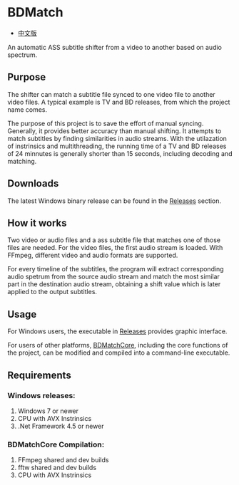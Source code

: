 # BDMatch
* [中文版](/README.CHS.md)

An automatic ASS subtitle shifter from a video to another based on audio spectrum.
## Purpose
The shifter can match a subtitle file synced to one video file to another video files. A typical example is TV and BD releases, from which the project name comes.

The purpose of this project is to save the effort of manual syncing. Generally, it provides better accuracy than manual shifting. It attempts to match subtitles by finding similarities in audio streams. With the utilazation of instrinsics and multithreading, the running time of a TV and BD releases of 24 minnutes is generally shorter than 15 seconds, including decoding and matching.

## Downloads
The latest Windows binary release can be found in the [Releases](https://github.com/Thomasyse/BDMatch/releases) section.

## How it works
Two video or audio files and a ass subtitle file that matches one of those files are needed. For the video files, the first audio stream is loaded. With FFmpeg, different video and audio formats are supported.

For every timeline of the subtitles, the program will extract corresponding audio spetrum from the source audio stream and match the most similar part in the destination audio stream, obtaining a shift value which is later applied to the output subtitles.

## Usage
For Windows users, the executable in [Releases](https://github.com/Thomasyse/BDMatch/releases) provides graphic interface.

For users of other platforms, [BDMatchCore](/BDMatchCore), including the core functions of the project, can be modified and compiled into a command-line executable.

## Requirements

### Windows releases:
1. Windows 7 or newer
2. CPU with AVX Instrinsics
3. .Net Framework 4.5 or newer

### BDMatchCore Compilation:
1. FFmpeg shared and dev builds
2. fftw shared and dev builds
3. CPU with AVX Instrinsics
